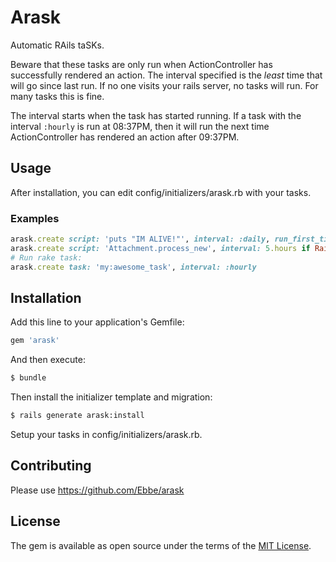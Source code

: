 # Arask
Automatic RAils taSKs.

Beware that these tasks are only run when ActionController has successfully rendered an action. The interval specified is the _least_ time that will go since last run. If no one visits your rails server, no tasks will run. For many tasks this is fine.

The interval starts when the task has started running. If a task with the interval `:hourly` is run at 08:37PM, then it will run the next time ActionController has rendered an action after 09:37PM.

## Usage
After installation, you can edit config/initializers/arask.rb with your tasks.

### Examples
```ruby
arask.create script: 'puts "IM ALIVE!"', interval: :daily, run_first_time: true
arask.create script: 'Attachment.process_new', interval: 5.hours if Rails.env.production?
# Run rake task:
arask.create task: 'my:awesome_task', interval: :hourly
```

## Installation
Add this line to your application's Gemfile:

```ruby
gem 'arask'
```

And then execute:
```bash
$ bundle
```

Then install the initializer template and migration:
```bash
$ rails generate arask:install
```

Setup your tasks in config/initializers/arask.rb.

## Contributing
Please use https://github.com/Ebbe/arask

## License
The gem is available as open source under the terms of the [MIT License](https://opensource.org/licenses/MIT).
